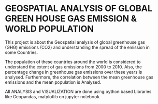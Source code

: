 # GEOSPATIAL ANALYSIS OF GLOBAL GREEN HOUSE GAS EMISSION &amp; WORLD POPULATION

This project is about the Geospatial analysis of global greenhouse gas (GHG) emissions (CO2) and understanding the spread of the emission in some Countries.

The population of these countries around the world is considered to understand the extent of gas emissions from 2000 to 2010. Also, the percentage change in greenhouse gas emissions over these years is analysed. Furthermore, the correlation between the mean greenhouse gas emissions and the mean population is Analysed.

All ANALYSIS and VISUALIZATION are done using python based Libraries like Geopandas, matplotlib on jupyter notebook.
